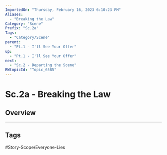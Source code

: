 ```yaml
---
ImportedOn: "Thursday, February 16, 2023 6:10:23 PM"
Aliases:
  - "Breaking the Law"
Category: "Scene"
Prefix: "Sc.2a"
Tags:
  - "Category/Scene"
parent:
  - "Pt.1 - I'll See Your Offer"
up:
  - "Pt.1 - I'll See Your Offer"
next:
  - "Sc.2 - Departing the Scene"
RWtopicId: "Topic_6585"
---
```

# Sc.2a - Breaking the Law
## Overview

---
## Tags
#Story-Scope/Everyone-Lies

